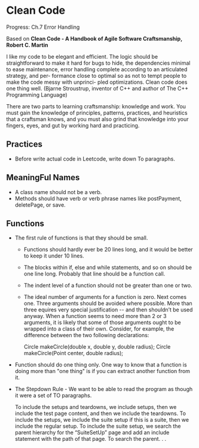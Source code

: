 # Clean Code

Progress: Ch.7 Error Handling

Based on **Clean Code - A Handbook of Agile Software Craftsmanship, Robert C. Martin**

I like my code to be elegant and efficient. The logic should be straightforward to make it hard for bugs to hide, the dependencies minimal to ease maintenance, error handling complete according to an articulated strategy, and per- formance close to optimal so as not to tempt people to make the code messy with unprinci- pled optimizations. Clean code does one thing well. (Bjarne Stroustrup, inventor of C++ and author of The C++ Programming Language)

There are two parts to learning craftsmanship: knowledge and work. You must gain the knowledge of principles, patterns, practices, and heuristics that a craftsman knows, and you must also grind that knowledge into your fingers, eyes, and gut by working hard and practicing.

## Practices

* Before write actual code in Leetcode, write down To paragraphs.

## MeaningFul Names

* A class name should not be a verb.
* Methods should have verb or verb phrase names like postPayment, deletePage, or save.

## Functions

* The first rule of functions is that they should be small.
  * Functions should hardly ever be 20 lines long, and it would be better to keep it under 10 lines.
  * The blocks within if, else and while statements, and so on should be one line long. Probably that line should be a function call.
  * The indent level of a function should not be greater than one or two.
  * The ideal number of arguments for a function is zero. Next comes one. Three arguments should be avoided where possible. More than three equires very special justification -- and then shouldn’t be used anyway. When a function seems to need more than 2 or 3 arguments, it is likely that some of those arguments ought to be wrapped into a class of their own. Consider, for example, the difference between the two following declarations:

      Circle makeCircle(double x, double y, double radius);
      Circle makeCircle(Point center, double radius);

* Function should do one thing only. One way to know that a function is doing more than "one thing" is if you can extract another function from it.

* The Stepdown Rule - We want to be able to read the program as though it were a set of TO paragraphs.

    To include the setups and teardowns, we include setups, then we include the test page content, and then we include the teardowns.
        To include the setups, we include the suite setup if this is a suite, then we include the regular setup.
        To include the suite setup, we search the parent hierarchy for the “SuiteSetUp” page and add an include statement with the path of that page.
        To search the parent. . .
